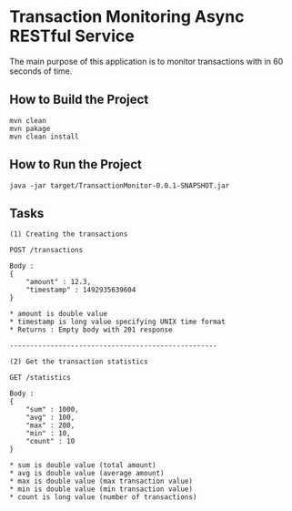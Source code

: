 # Transaction Monitoring Async RESTful Service

The main purpose of this application is to monitor transactions with in 60 
 seconds of time.


## How to Build the Project
```
mvn clean
mvn pakage
mvn clean install
```

## How to Run the Project

```
java -jar target/TransactionMonitor-0.0.1-SNAPSHOT.jar
```

## Tasks

    (1) Creating the transactions

    POST /transactions
    
    Body :
    {
        "amount" : 12.3,
        "timestamp" : 1492935639604
    }
    
    * amount is double value
    * timestamp is long value specifying UNIX time format
    * Returns : Empty body with 201 response
    
    ---------------------------------------------------
    
    (2) Get the transaction statistics
    
    GET /statistics
    
    Body :
    {
        "sum" : 1000,
        "avg" : 100,
        "max" : 200,
        "min" : 10,
        "count" : 10
    }
    
    * sum is double value (total amount)
    * avg is double value (average amount)
    * max is double value (max transaction value)
    * min is double value (min transaction value)
    * count is long value (number of transactions)
